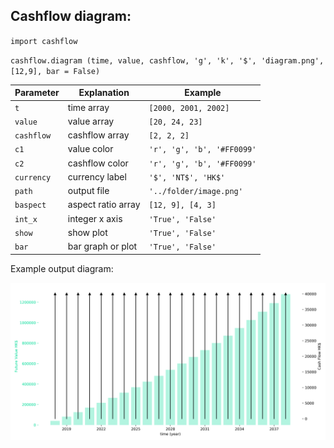 ## Cashflow diagram:

`import cashflow`

`cashflow.diagram (time, value, cashflow, 'g', 'k', '$', 'diagram.png', [12,9], bar = False)`

Parameter   | Explanation         | Example
------------|---------------------|----------------------------
|`t`				| time array					|`[2000, 2001, 2002]`       |
|`value` 		| value array					| `[20, 24, 23]`            |
|`cashflow` | cashflow array 			| `[2, 2, 2]`               |
|`c1`				| value color 			 	| `'r', 'g', 'b', '#FF0099'`|
|`c2`				| cashflow color 		 	| `'r', 'g', 'b', '#FF0099'`|
|`currency`	| currency label			| `'$', 'NT$', 'HK$'`       |
|`path`			| output file					| `'../folder/image.png'`   |	
|`baspect` 	| aspect ratio array	| `[12, 9], [4, 3]`         |
|`int_x`		| integer x axis			| `'True', 'False'`         |
|`show`			| show plot 					| `'True', 'False'`         |
|`bar`			| bar graph or plot 	| `'True', 'False'`         |

Example output diagram:

![Cashflow Diagram](diagram.png)
